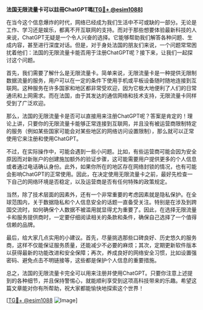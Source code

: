 **法国无限流量卡可以註冊ChatGPT嗎[[TG💪+ @esim1088](https://t.me/s/esim1088)]**

在当今这个信息爆炸的时代，网络已经成为我们生活中不可或缺的一部分。无论是工作、学习还是娱乐，都离不开互联网的支持。而对于那些想要体验最新科技的人来说，ChatGPT无疑是一个令人兴奋的选择。它能够帮助我们解答各种问题、生成内容，甚至进行深度对话。但是，对于身处法国的朋友们来说，一个问题常常困扰着他们：法国的无限流量卡能否用于注册ChatGPT呢？接下来，让我们一起探讨这个问题。

首先，我们需要了解什么是无限流量卡。简单来说，无限流量卡是一种提供无限制数据流量的服务，用户可以在一定的条件下使用手机或平板设备随时随地连接到互联网。这种服务在许多国家和地区都非常受欢迎，因为它极大地便利了人们的日常通讯和上网需求。而在法国，由于其发达的通信网络和技术支持，无限流量卡同样受到了广泛欢迎。

那么，法国的无限流量卡是否可以直接用来注册ChatGPT呢？答案是肯定的！理论上讲，只要你的无限流量卡能够正常连接到互联网，并且没有被运营商限制特定的服务（例如某些国家可能会对某些地区的网络访问设置限制），那么就可以正常使用它来注册和使用ChatGPT。

不过，在实际操作中，可能会遇到一些小问题。比如，有些运营商可能会因为安全原因而对新账户的创建施加额外的验证步骤，这可能需要用户提供更多的个人信息或者通过电话确认身份。此外，如果你所在的地区存在网络封锁的情况，也有可能会影响ChatGPT的正常使用。因此，在决定使用无限流量卡之前，最好先检查一下自己的网络环境是否稳定，以及运营商是否有任何特殊的政策规定。

当然，除了技术层面的因素外，还有一个非常重要的考虑因素就是隐私保护。在全球范围内，关于数据隐私和个人信息安全的话题一直备受关注。特别是在涉及到跨国交流时，如何确保个人数据不被滥用就显得尤为重要了。因此，在选择无限流量卡和服务提供商时，一定要仔细阅读相关的条款和条件，确保自己选择了一个值得信赖的品牌。

最后，给大家几点实用的小建议。首先，尽量挑选那些口碑良好、历史悠久的服务商，这样不仅能保证服务质量，还能减少不必要的麻烦；其次，定期更新软件版本以获得最新的功能改进和安全保障；再次，养成良好的网络安全习惯，比如设置强密码、避免点击不明链接等，这些都是保护个人信息的重要措施。

总之，法国的无限流量卡完全可以用来注册并使用ChatGPT。只要你注意上述提到的各种细节，并且保持警惕心，就能顺利享受到这项高科技带来的乐趣。希望这篇文章能对你有所帮助，祝大家都能愉快地探索这个世界！

[[TG💪+ @esim1088](https://t.me/s/esim1088) ![Image](https://i.postimg.cc/4NQfJmqS/Snipaste-2025-05-13-00-14-12.png)]